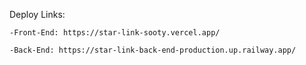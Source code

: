 Deploy Links:

    -Front-End: https://star-link-sooty.vercel.app/

    -Back-End: https://star-link-back-end-production.up.railway.app/